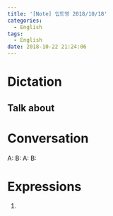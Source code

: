 ```yaml
---
title: '[Note] 입트영 2018/10/18'
categories:
  - English
tags:
  - English
date: 2018-10-22 21:24:06
---
```


# Dictation

## Talk about

# Conversation

A:
B:
A:
B:


# Expressions

1.